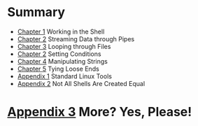 # Summary

* [Chapter 1](ch01.md) Working in the Shell
* [Chapter 2](ch02.md) Streaming Data through Pipes
* [Chapter 3](ch03.md) Looping through Files
* [Chapter 2](ch02.md) Setting Conditions
* [Chapter 4](ch04.md) Manipulating Strings
* [Chapter 5](ch05.md) Tying Loose Ends
* [Appendix 1](ap01.md) Standard Linux Tools
* [Appendix 2](ap02.md) Not All Shells Are Created Equal
# [Appendix 3](ap03.md) More? Yes, Please!

